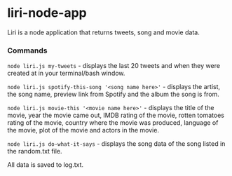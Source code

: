 # liri-node-app

Liri is a node application that returns tweets, song and movie data.

### Commands

`node liri.js my-tweets` - displays the last 20 tweets and when they were created at in your terminal/bash window.

`node liri.js spotify-this-song '<song name here>'` - displays the artist, the song name, preview link from Spotify and the album the song is from.

`node liri.js movie-this '<movie name here>'` - displays the title of the movie, year the movie came out, IMDB rating of the movie, rotten tomatoes rating of the movie, country where the movie was produced, language of the movie, plot of the movie and actors in the movie.

`node liri.js do-what-it-says` - displays the song data of the song listed in the random.txt file.

All data is saved to log.txt.

